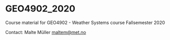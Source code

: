 # GEO4902_2020

Course material for GEO4902 - Weather Systems course Fallsemester 2020

Contact: Malte Müller maltem@met.no
